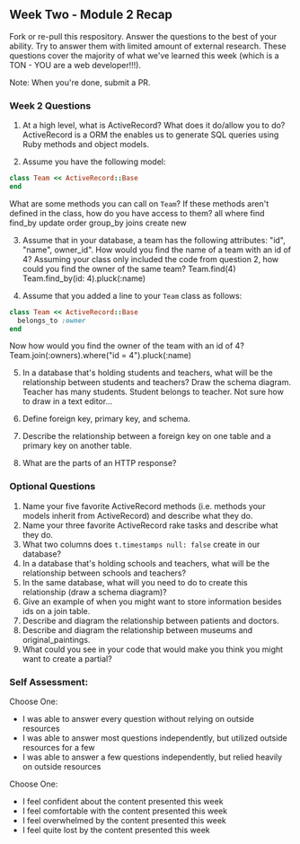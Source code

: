 ## Week Two - Module 2 Recap

Fork or re-pull this respository. Answer the questions to the best of your ability. Try to answer them with limited amount of external research. These questions cover the majority of what we've learned this week (which is a TON - YOU are a web developer!!!).

Note: When you're done, submit a PR.


### Week 2 Questions

1. At a high level, what is ActiveRecord? What does it do/allow you to do?
  ActiveRecord is a ORM the enables us to generate SQL queries using Ruby methods and object models.

2. Assume you have the following model:

```ruby
class Team << ActiveRecord::Base
end
```

What are some methods you can call on `Team`? If these methods aren't defined in the class, how do you have access to them?
    all
    where
    find
    find_by
    update
    order
    group_by
    joins
    create
    new

3. Assume that in your database, a team has the following attributes: "id", "name", owner_id". How would you find the name of a team with an id of 4? Assuming your class only included the code from question 2, how could you find the owner of the same team?
    Team.find(4)
    Team.find_by(id: 4).pluck(:name)

4. Assume that you added a line to your `Team` class as follows:

```ruby
class Team << ActiveRecord::Base
  belongs_to :owner
end
```

Now how would you find the owner of the team with an id of 4?
  Team.join(:owners).where("id = 4").pluck(:name)

5. In a database that's holding students and teachers, what will be the relationship between students and teachers? Draw the schema diagram.
  Teacher has many students. Student belongs to teacher.
  Not sure how to draw in a text editor...

6. Define foreign key, primary key, and schema.
7. Describe the relationship between a foreign key on one table and a primary key on another table.
8. What are the parts of an HTTP response?


### Optional Questions

1. Name your five favorite ActiveRecord methods (i.e. methods your models inherit from ActiveRecord) and describe what they do.
2. Name your three favorite ActiveRecord rake tasks and describe what they do.
3. What two columns does `t.timestamps null: false` create in our database?
4. In a database that's holding schools and teachers, what will be the relationship between schools and teachers?
5. In the same database, what will you need to do to create this relationship (draw a schema diagram)?
6. Give an example of when you might want to store information besides ids on a join table.
7. Describe and diagram the relationship between patients and doctors.
8. Describe and diagram the relationship between museums and original_paintings.
9. What could you see in your code that would make you think you might want to create a partial?

### Self Assessment:
Choose One:
* I was able to answer every question without relying on outside resources
* I was able to answer most questions independently, but utilized outside resources for a few
* I was able to answer a few questions independently, but relied heavily on outside resources

Choose One:
* I feel confident about the content presented this week
* I feel comfortable with the content presented this week
* I feel overwhelmed by the content presented this week
* I feel quite lost by the content presented this week
